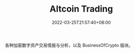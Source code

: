 ﻿---
weight: 
title: "Altcoin Trading"
description: "各种加密数字资产交易情报与分析，以及 BusinessOfCrypto 版块"
date: 2022-03-25T21:57:40+08:00
lastmod: 2022-03-25T16:45:40+08:00
draft: false
authors: ["Metabd"]
featuredImage: "altcoin-trading.jpg"
link: ""
tags: ["元宇宙资讯","Altcoin Trading"]
categories: ["navigation"]
navigation: ["元宇宙资讯"]
lightgallery: true
toc: true
pinned: false
recommend: false
recommend1: false
---
各种加密数字资产交易情报与分析，以及 BusinessOfCrypto 版块。
